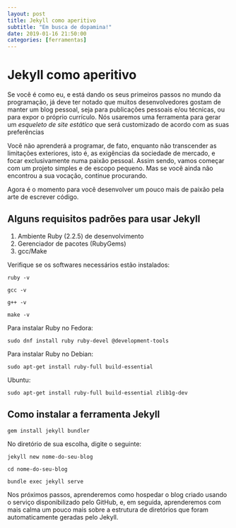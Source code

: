 ```yaml
---
layout: post
title: Jekyll como aperitivo
subtitle: "Em busca de dopamina!"
date: 2019-01-16 21:50:00
categories: [ferramentas]
---
```


# Jekyll como aperitivo

Se você é como eu, e está dando os seus primeiros passos no mundo da programação,
já deve ter notado que muitos desenvolvedores gostam de manter um blog pessoal, seja para publicações pessoais e/ou técnicas, ou para expor o próprio currículo. Nós usaremos uma ferramenta para gerar um *esqueleto de site estático* que será customizado de acordo com as suas preferências

Você não aprenderá a programar, de fato, enquanto não transcender as limitações exteriores, isto é, as exigências da sociedade de mercado, e focar exclusivamente numa paixão pessoal. Assim sendo, vamos começar com um projeto simples e de escopo pequeno. Mas se você ainda não encontrou a sua vocação, continue procurando.

Agora é o momento para você desenvolver um pouco mais de paixão pela arte de escrever código.

## Alguns requisitos padrões para usar Jekyll

1. Ambiente Ruby (2.2.5) de desenvolvimento
2. Gerenciador de pacotes (RubyGems)
3. gcc/Make


Verifique se os softwares necessários estão instalados:


```
ruby -v
```

```
gcc -v
```

```
g++ -v
```

```
make -v​	
```


Para instalar Ruby no Fedora:

```
sudo dnf install ruby ruby-devel @development-tools
```

Para instalar Ruby no Debian:

```
sudo apt-get install ruby-full build-essential
```
Ubuntu:

```
sudo apt-get install ruby-full build-essential zlib1g-dev
```


## Como instalar a ferramenta Jekyll


```
gem install jekyll bundler
```

No diretório de sua escolha, digite o seguinte:


```
jekyll new nome-do-seu-blog
```


```
cd nome-do-seu-blog
```


```
bundle exec jekyll serve 
```


Nos próximos passos, aprenderemos como hospedar o blog criado usando o serviço disponibilizado pelo GitHub, e, em seguida, aprenderemos com mais calma um pouco mais sobre a estrutura de diretórios que foram automaticamente geradas pelo Jekyll.
